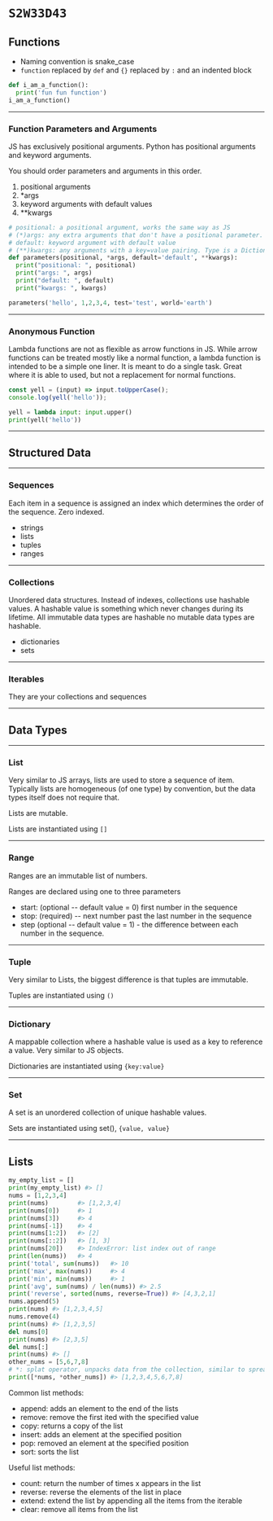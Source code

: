# `S2W33D43`

## Functions

-   Naming convention is snake_case
-   `function` replaced by `def` and `{}` replaced by `:` and an indented block

```py
def i_am_a_function():
  print('fun fun function')
i_am_a_function()
```

---

### Function Parameters and Arguments

JS has exclusively positional arguments. 
Python has positional arguments and keyword arguments.

You should order parameters and arguments in this order.

1. positional arguments
2. \*args
3. keyword arguments with default values
4. \*\*kwargs

```py
# positional: a positional argument, works the same way as JS
# (*)args: any extra arguments that don't have a positional parameter. Type is a Tuple. Similar to rest parameter in js
# default: keyword argument with default value
# (**)kwargs: any arguments with a key=value pairing. Type is a Dictionary.
def parameters(positional, *args, default='default', **kwargs):
  print("positional: ", positional)
  print("args: ", args) 
  print("default: ", default)
  print("kwargs: ", kwargs)

parameters('hello', 1,2,3,4, test='test', world='earth')
```

---

### Anonymous Function

Lambda functions are not as flexible as arrow functions in JS. While arrow
functions can be treated mostly like a normal function, a lambda function is
intended to be a simple one liner. It is meant to do a single task. Great where
it is able to used, but not a replacement for normal functions.

```js
const yell = (input) => input.toUpperCase();
console.log(yell('hello'));
```

```py
yell = lambda input: input.upper()
print(yell('hello'))
```

---

## Structured Data

---

### Sequences

Each item in a sequence is assigned an index which determines the order of the
sequence. Zero indexed.

-   strings
-   lists
-   tuples
-   ranges

---

### Collections

Unordered data structures. Instead of indexes, collections use hashable values.
A hashable value is something which never changes during its lifetime. All
immutable data types are hashable no mutable data types are hashable.

-   dictionaries
-   sets

---

### Iterables

They are your collections and sequences

---

## Data Types

---

### List

Very similar to JS arrays, lists are used to store a sequence of item. Typically
lists are homogeneous (of one type) by convention, but the data types itself
does not require that.

Lists are mutable.

Lists are instantiated using `[]`

---

### Range

Ranges are an immutable list of numbers.

Ranges are declared using one to three parameters

-   start: (optional -- default value = 0) first number in the sequence
-   stop: (required) -- next number past the last number in the sequence
-   step (optional -- default value = 1) - the difference between each number in
    the sequence.

---

### Tuple

Very similar to Lists, the biggest difference is that tuples are immutable.

Tuples are instantiated using `()`

---

### Dictionary

A mappable collection where a hashable value is used as a key to reference a
value. Very similar to JS objects.

Dictionaries are instantiated using `{key:value}`

---

### Set

A set is an unordered collection of unique hashable values.

Sets are instantiated using set(), `{value, value}`

---

## Lists

```py
my_empty_list = []
print(my_empty_list) #> []
nums = [1,2,3,4]
print(nums)        #> [1,2,3,4]
print(nums[0])     #> 1
print(nums[3])     #> 4
print(nums[-1])    #> 4
print(nums[1:2])   #> [2]
print(nums[::2])   #> [1, 3]
print(nums[20])    #> IndexError: list index out of range
print(len(nums))   #> 4
print('total', sum(nums))   #> 10
print('max', max(nums))     #> 4
print('min', min(nums))     #> 1
print('avg', sum(nums) / len(nums)) #> 2.5
print('reverse', sorted(nums, reverse=True)) #> [4,3,2,1]
nums.append(5)
print(nums) #> [1,2,3,4,5]
nums.remove(4)
print(nums) #> [1,2,3,5]
del nums[0]
print(nums) #> [2,3,5]
del nums[:]
print(nums) #> []
other_nums = [5,6,7,8]
# *: splat operator, unpacks data from the collection, similar to spread operator
print([*nums, *other_nums]) #> [1,2,3,4,5,6,7,8]
```

Common list methods:

-   append: adds an element to the end of the lists
-   remove: remove the first ited with the specified value
-   copy: returns a copy of the list
-   insert: adds an element at the specified position
-   pop: removed an element at the specified position
-   sort: sorts the list

Useful list methods:

-   count: return the number of times x appears in the list
-   reverse: reverse the elements of the list in place
-   extend: extend the list by appending all the items from the iterable
-   clear: remove all items from the list